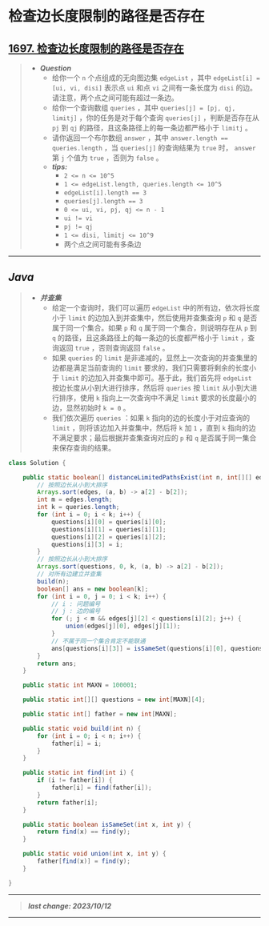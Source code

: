 # 检查边长度限制的路径是否存在

## [1697. 检查边长度限制的路径是否存在](https://leetcode.cn/problems/checking-existence-of-edge-length-limited-paths/)

> - ***Question***
>   - 给你一个 `n` 个点组成的无向图边集 `edgeList` ，其中 `edgeList[i] = [ui, vi, disi]` 表示点 `ui` 和点 `vi` 之间有一条长度为 `disi` 的边。请注意，两个点之间可能有超过一条边。
>   - 给你一个查询数组 `queries` ，其中 `queries[j] = [pj, qj, limitj]` ，你的任务是对于每个查询 `queries[j]` ，判断是否存在从 `pj` 到 `qj` 的路径，且这条路径上的每一条边都严格小于 `limitj` 。
>   - 请你返回一个布尔数组 `answer` ，其中 `answer.length == queries.length` ，当 `queries[j]` 的查询结果为 `true` 时， `answer` 第 `j` 个值为 `true` ，否则为 `false` 。
>   - ***tips:***
>     - `2 <= n <= 10^5`
>     - `1 <= edgeList.length, queries.length <= 10^5`
>     - `edgeList[i].length == 3`
>     - `queries[j].length == 3`
>     - `0 <= ui, vi, pj, qj <= n - 1`
>     - `ui != vi`
>     - `pj != qj`
>     - `1 <= disi, limitj <= 10^9`
>     - 两个点之间可能有多条边

---

## *Java*

> - ***并查集***
>   - 给定一个查询时，我们可以遍历 `edgeList` 中的所有边，依次将长度小于 `limit` 的边加入到并查集中，然后使用并查集查询 `p` 和 `q` 是否属于同一个集合。如果 `p` 和 `q` 属于同一个集合，则说明存在从 `p` 到 `q` 的路径，且这条路径上的每一条边的长度都严格小于 `limit` ，查询返回 `true` ，否则查询返回 `false` 。
>   - 如果 `queries` 的 `limit` 是非递减的，显然上一次查询的并查集里的边都是满足当前查询的 `limit` 要求的，我们只需要将剩余的长度小于 `limit` 的边加入并查集中即可。基于此，我们首先将 `edgeList` 按边长度从小到大进行排序，然后将 `queries` 按 `limit` 从小到大进行排序，使用 `k` 指向上一次查询中不满足 `limit` 要求的长度最小的边，显然初始时 `k = 0` 。
>   - 我们依次遍历 `queries` ：如果 `k` 指向的边的长度小于对应查询的 `limit` ，则将该边加入并查集中，然后将 `k` 加 `1` ，直到 `k` 指向的边不满足要求；最后根据并查集查询对应的 `p` 和 `q` 是否属于同一集合来保存查询的结果。

```java
class Solution {

    public static boolean[] distanceLimitedPathsExist(int n, int[][] edges, int[][] queries) {
        // 按照边长从小到大排序
        Arrays.sort(edges, (a, b) -> a[2] - b[2]);
        int m = edges.length;
        int k = queries.length;
        for (int i = 0; i < k; i++) {
            questions[i][0] = queries[i][0];
            questions[i][1] = queries[i][1];
            questions[i][2] = queries[i][2];
            questions[i][3] = i;
        }
        // 按照边长从小到大排序
        Arrays.sort(questions, 0, k, (a, b) -> a[2] - b[2]);
        // 对所有边建立并查集
        build(n);
        boolean[] ans = new boolean[k];
        for (int i = 0, j = 0; i < k; i++) {
            // i : 问题编号
            // j : 边的编号
            for (; j < m && edges[j][2] < questions[i][2]; j++) {
                union(edges[j][0], edges[j][1]);
            }
            // 不属于同一个集合肯定不能联通
            ans[questions[i][3]] = isSameSet(questions[i][0], questions[i][1]);
        }
        return ans;
    }

    public static int MAXN = 100001;

    public static int[][] questions = new int[MAXN][4];

    public static int[] father = new int[MAXN];

    public static void build(int n) {
        for (int i = 0; i < n; i++) {
            father[i] = i;
        }
    }

    public static int find(int i) {
        if (i != father[i]) {
            father[i] = find(father[i]);
        }
        return father[i];
    }

    public static boolean isSameSet(int x, int y) {
        return find(x) == find(y);
    }

    public static void union(int x, int y) {
        father[find(x)] = find(y);
    }

}
```

---

> ***last change: 2023/10/12***

---
